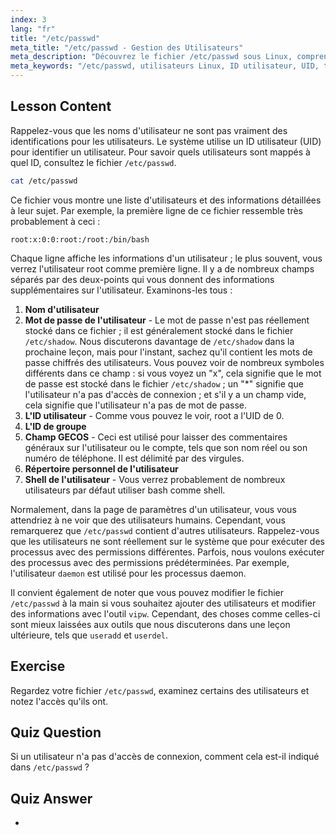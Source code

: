 ```yaml
---
index: 3
lang: "fr"
title: "/etc/passwd"
meta_title: "/etc/passwd - Gestion des Utilisateurs"
meta_description: "Découvrez le fichier /etc/passwd sous Linux, comprenez les champs d'informations utilisateur et le fonctionnement des UID. Explorez ce fichier de configuration essentiel."
meta_keywords: "/etc/passwd, utilisateurs Linux, ID utilisateur, UID, tutoriel Linux, débutant, guide, commandes Linux"
---
```


## Lesson Content

Rappelez-vous que les noms d'utilisateur ne sont pas vraiment des identifications pour les utilisateurs. Le système utilise un ID utilisateur (UID) pour identifier un utilisateur. Pour savoir quels utilisateurs sont mappés à quel ID, consultez le fichier `/etc/passwd`.

```bash
cat /etc/passwd
```

Ce fichier vous montre une liste d'utilisateurs et des informations détaillées à leur sujet. Par exemple, la première ligne de ce fichier ressemble très probablement à ceci :

```plaintext
root:x:0:0:root:/root:/bin/bash
```

Chaque ligne affiche les informations d'un utilisateur ; le plus souvent, vous verrez l'utilisateur root comme première ligne. Il y a de nombreux champs séparés par des deux-points qui vous donnent des informations supplémentaires sur l'utilisateur. Examinons-les tous :

1. **Nom d'utilisateur**
2. **Mot de passe de l'utilisateur** - Le mot de passe n'est pas réellement stocké dans ce fichier ; il est généralement stocké dans le fichier `/etc/shadow`. Nous discuterons davantage de `/etc/shadow` dans la prochaine leçon, mais pour l'instant, sachez qu'il contient les mots de passe chiffrés des utilisateurs. Vous pouvez voir de nombreux symboles différents dans ce champ : si vous voyez un "x", cela signifie que le mot de passe est stocké dans le fichier `/etc/shadow` ; un "\*" signifie que l'utilisateur n'a pas d'accès de connexion ; et s'il y a un champ vide, cela signifie que l'utilisateur n'a pas de mot de passe.
3. **L'ID utilisateur** - Comme vous pouvez le voir, root a l'UID de 0.
4. **L'ID de groupe**
5. **Champ GECOS** - Ceci est utilisé pour laisser des commentaires généraux sur l'utilisateur ou le compte, tels que son nom réel ou son numéro de téléphone. Il est délimité par des virgules.
6. **Répertoire personnel de l'utilisateur**
7. **Shell de l'utilisateur** - Vous verrez probablement de nombreux utilisateurs par défaut utiliser bash comme shell.

Normalement, dans la page de paramètres d'un utilisateur, vous vous attendriez à ne voir que des utilisateurs humains. Cependant, vous remarquerez que `/etc/passwd` contient d'autres utilisateurs. Rappelez-vous que les utilisateurs ne sont réellement sur le système que pour exécuter des processus avec des permissions différentes. Parfois, nous voulons exécuter des processus avec des permissions prédéterminées. Par exemple, l'utilisateur `daemon` est utilisé pour les processus daemon.

Il convient également de noter que vous pouvez modifier le fichier `/etc/passwd` à la main si vous souhaitez ajouter des utilisateurs et modifier des informations avec l'outil `vipw`. Cependant, des choses comme celles-ci sont mieux laissées aux outils que nous discuterons dans une leçon ultérieure, tels que `useradd` et `userdel`.

## Exercise

Regardez votre fichier `/etc/passwd`, examinez certains des utilisateurs et notez l'accès qu'ils ont.

## Quiz Question

Si un utilisateur n'a pas d'accès de connexion, comment cela est-il indiqué dans `/etc/passwd` ?

## Quiz Answer

-

